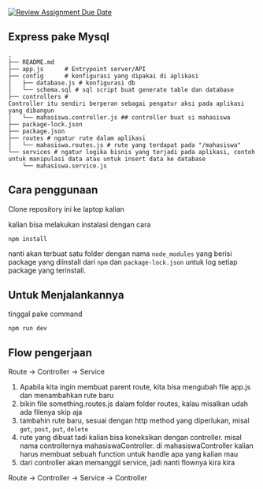 [![Review Assignment Due Date](https://classroom.github.com/assets/deadline-readme-button-24ddc0f5d75046c5622901739e7c5dd533143b0c8e959d652212380cedb1ea36.svg)](https://classroom.github.com/a/yZWC7OmO)


## Express pake Mysql

```
.
├── README.md
├── app.js      # Entrypoint server/API
├── config      # konfigurasi yang dipakai di aplikasi
│   ├── database.js # konfigurasi db
│   └── schema.sql # sql script buat generate table dan database
├── controllers # 
Controller itu sendiri berperan sebagai pengatur aksi pada aplikasi yang dibangun
│   └── mahasiswa.controller.js ## controller buat si mahasiswa
├── package-lock.json
├── package.json
├── routes # ngatur rute dalam aplikasi
│   └── mahasiswa.routes.js # rute yang terdapat pada "/mahasiswa"
└── services # ngatur logika bisnis yang terjadi pada aplikasi, contoh untuk manipulasi data atau untuk insert data ke database
    └── mahasiswa.service.js
```

## Cara penggunaan

Clone repository ini ke laptop kalian

kalian bisa melakukan instalasi dengan cara

```
npm install
```

nanti akan terbuat satu folder dengan nama `node_modules` yang berisi package yang diinstall dari `npm` dan `package-lock.json` untuk log setiap package yang terinstall.

## Untuk Menjalankannya

tinggal pake command

```
npm run dev
```


## Flow pengerjaan

Route -> Controller -> Service

1. Apabila kita ingin membuat parent route, kita bisa mengubah file app.js dan menambahkan rute baru
2. bikin file something.routes.js dalam folder routes, kalau misalkan udah ada filenya skip aja
3. tambahin rute baru, sesuai dengan http method yang diperlukan, misal `get`, `post`, `put`, `delete`
4. rute yang dibuat tadi kalian bisa koneksikan dengan controller. misal nama controllernya mahasiswaController. di mahasiswaController kalian harus membuat sebuah function untuk handle apa yang kalian mau
5. dari controller akan memanggil service, jadi nanti flownya kira kira

Route -> Controller -> Service -> Controller